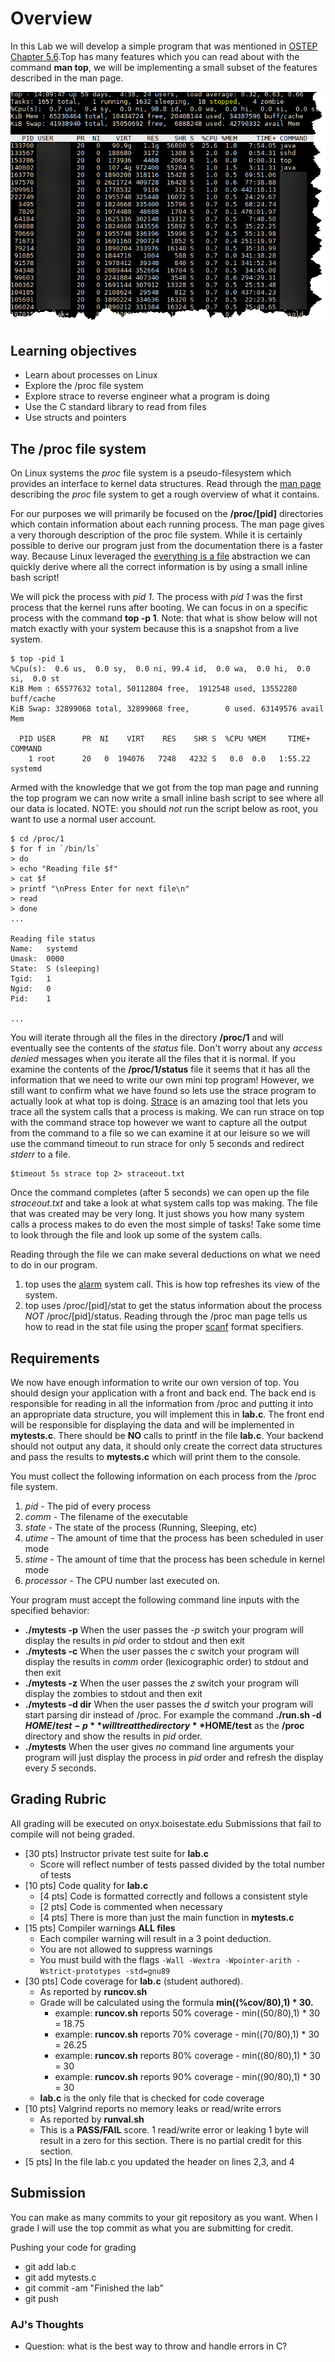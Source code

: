 # Overview

In this Lab we will develop a simple program that was mentioned in
[OSTEP Chapter
5.6](http://pages.cs.wisc.edu/~remzi/OSTEP/cpu-api.pdf).Top has many
features which you can read about with the command **man top**, we
will be implementing a small subset of the features described in the
man page.

![Top example](img/top.png)

## Learning objectives

- Learn about processes on Linux
- Explore the /proc file system
- Explore strace to reverse engineer what a program is doing
- Use the C standard library to read from files
- Use structs and pointers

## The /proc file system

On Linux systems the _proc_ file system is a pseudo-filesystem which
provides an interface to kernel data structures. Read through the [man
page](http://man7.org/linux/man-pages/man5/proc.5.html) describing the
_proc_ file system to get a rough overview of what it contains.

For our purposes we will primarily be focused on the **/proc/[pid]**
directories which contain information about each running process. The
man page gives a very thorough description of the proc file
system. While it is certainly possible to derive our program just from
the documentation there is a faster way. Because Linux leveraged the
[everything is a
file](https://en.wikipedia.org/wiki/Everything_is_a_file) abstraction
we can quickly derive where all the correct information is by using a
small inline bash script!

We will pick the process with *pid 1*. The process with *pid 1* was
the first process that the kernel runs after booting. We can focus in
on a specific process with the command **top -p 1**. Note: that what is
show below will not match exactly with your system because this is a
snapshot from a live system.

```
$ top -pid 1
%Cpu(s):  0.6 us,  0.0 sy,  0.0 ni, 99.4 id,  0.0 wa,  0.0 hi,  0.0 si,  0.0 st
KiB Mem : 65577632 total, 50112804 free,  1912548 used, 13552280 buff/cache
KiB Swap: 32899068 total, 32899068 free,        0 used. 63149576 avail Mem

  PID USER      PR  NI    VIRT    RES    SHR S  %CPU %MEM     TIME+ COMMAND
    1 root      20   0  194076   7248   4232 S   0.0  0.0   1:55.22 systemd
```

Armed with the knowledge that we got from the top man page and running
the top program we can now write a small inline bash script to see
where all our data is located. NOTE: you should *not* run the script
below as root, you want to use a normal user account.

```
$ cd /proc/1
$ for f in `/bin/ls`
> do
> echo "Reading file $f"
> cat $f
> printf "\nPress Enter for next file\n"
> read
> done
...

Reading file status
Name:	systemd
Umask:	0000
State:	S (sleeping)
Tgid:	1
Ngid:	0
Pid:	1

...
```

You will iterate through all the files in the directory **/proc/1**
and will eventually see the contents of the *status* file. Don't worry
about any *access denied* messages when you iterate all the files that
it is normal. If you examine the contents of the **/proc/1/status**
file it seems that it has all the information that we need to write
our own mini top program! However, we still want to confirm what we
have found so lets use the strace program to actually look at what top
is doing. [Strace](https://en.wikipedia.org/wiki/Strace) is an amazing
tool that lets you trace all the system calls that a process is
making. We can run strace on top with the command strace top however
we want to capture all the output from the command to a file so we can
examine it at our leisure so we will use the command timeout to run
strace for only 5 seconds and redirect *stderr* to a file.

```
$timeout 5s strace top 2> straceout.txt
```

Once the command completes (after 5 seconds) we can open up the file
*straceout.txt* and take a look at what system calls top was
making. The file that was created may be very long. It just shows you
how many system calls a process makes to do even the most simple of
tasks! Take some time to look through the file and look up some of the
system calls.

Reading through the file we can make several deductions on what
we need to do in our program.

1. top uses the
   [alarm](http://man7.org/linux/man-pages/man2/alarm.2.html) system
   call. This is how top refreshes its view of the system.
2. top uses /proc/[pid]/stat to get the status information about the
   process *NOT* /proc/[pid]/status. Reading through the /proc man
   page tells us how to read in the stat file using the proper
   [scanf](http://man7.org/linux/man-pages/man3/scanf.3.html) format
   specifiers.

## Requirements

We now have enough information to write our own version of top. You
should design your application with a front and back end. The back end
is responsible for reading in all the information from /proc and
putting it into an appropriate data structure, you will implement this
in **lab.c**. The front end will be responsible for displaying the
data and will be implemented in **mytests.c**. There should be **NO**
calls to printf in the file **lab.c**. Your backend should not output
any data, it should only create the correct data structures and pass
the results to **mytests.c** which will print them to the console.

You must collect the following information on each process from the
/proc file system.

1. *pid* - The pid of every process
2. *comm* - The filename of the executable
3. *state* - The state of the process (Running, Sleeping, etc)
4. *utime* - The amount of time that the process has been scheduled in
   user mode
5. *stime* - The amount of time that the process has been schedule in
   kernel mode
6. *processor* - The CPU number last executed on.

Your program must accept the following command line inputs with the
specified behavior:

- **./mytests -p** When the user passes the *-p* switch your program will display the
  results in *pid* order to stdout and then exit
- **./mytests -c** When the user passes the *c* switch your program will display the
  results in *comm* order (lexicographic order) to stdout and then exit
- **./mytests -z** When the user passes the *z* switch your program will display the
  zombies to stdout and then exit
- **./mytests -d dir** When the user passes the *d* switch your
  program will start parsing dir instead of /proc. For example
  the command **./run.sh -d $HOME/test -p** will treat the directory
  **$HOME/test** as the **/proc** directory and show the results in
  *pid* order.
- **./mytests** When the user gives *no* command line arguments your program
  will just display the process in *pid* order and refresh the display
  every *5* seconds.

## Grading Rubric

All grading will be executed on onyx.boisestate.edu Submissions 
that fail to compile will not being graded.

- [30 pts] Instructor private test suite for **lab.c**
  - Score will reflect number of tests passed divided by the total number of tests
- [10 pts] Code quality for **lab.c**
  - [4 pts] Code is formatted correctly and follows a consistent style
  - [2 pts] Code is commented when necessary
  - [4 pts] There is more than just the main function in **mytests.c**
- [15 pts] Compiler warnings **ALL files**
  - Each compiler warning will result in a 3 point deduction.
  - You are not allowed to suppress warnings
  - You must build with the flags ```-Wall -Wextra -Wpointer-arith -Wstrict-prototypes -std=gnu89``` 
- [30 pts] Code coverage for **lab.c** (student authored).
  - As reported by **runcov.sh**
  - Grade will be calculated using the formula **min((%cov/80),1) * 30.** 
    - example: **runcov.sh** reports 50% coverage - min((50/80),1) * 30 = 18.75
    - example: **runcov.sh** reports 70% coverage - min((70/80),1) * 30 = 26.25
    - example: **runcov.sh** reports 80% coverage - min((80/80),1) * 30 = 30
    - example: **runcov.sh** reports 90% coverage - min((90/80),1) * 30 = 30
  - **lab.c** is the only file that is checked for code coverage
- [10 pts] Valgrind reports no memory leaks or read/write errors
  - As reported by **runval.sh**
  - This is a **PASS/FAIL** score. 1 read/write error or leaking 1
    byte will result in a zero for this section. There is no partial
    credit for this section.
- [5 pts] In the file lab.c you updated the header on lines 2,3, and 4

## Submission

You can make as many commits to your git repository as you want. When
I grade I will use the top commit as what you are submitting for
credit.

Pushing your code for grading
- git add lab.c
- git add mytests.c
- git commit -am "Finished the lab"
- git push

### AJ's Thoughts
- Question: what is the best way to throw and handle errors in C?
